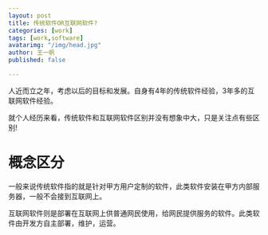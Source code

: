 ```yaml
---
layout: post
title: 传统软件OR互联网软件?
categories: [work]
tags: [work,software]
avatarimg: "/img/head.jpg"
author: 王一帆
published: false

---
```


人近而立之年，考虑以后的目标和发展。自身有4年的传统软件经验，3年多的互联网软件经验。

就个人经历来看，传统软件和互联网软件区别并没有想象中大，只是关注点有些区别!

# 概念区分

一般来说传统软件指的就是针对甲方用户定制的软件，此类软件安装在甲方内部服务器，一般不会接到互联网上。

互联网软件则是部署在互联网上供普通网民使用，给网民提供服务的软件。此类软件由开发方自主部署，维护，运营。
